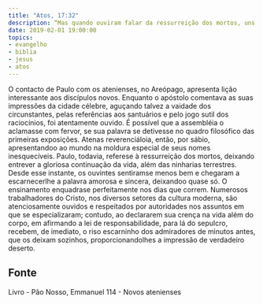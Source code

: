 ```yaml
---
title: "Atos, 17:32"
description: “Mas quando ouviram falar da ressurreição dos mortos, uns escarneciam e outros diziam: acerca disso te ouviremos outra vez.”
date: 2019-02-01 19:00:00
topics: 
- evangelho
- biblia
- jesus
- atos
---
```



O contacto de Paulo com os atenienses, no Areópago, apresenta lição
interessante aos discípulos novos.
Enquanto o apóstolo comentava as suas impressões da cidade célebre,
aguçando talvez a vaidade dos circunstantes, pelas referências aos santuários e pelo
jogo sutil dos raciocínios, foi atentamente ouvido. É possível que a assembléia o
aclamasse com fervor, se sua palavra se detivesse no quadro filosófico das primeiras
exposições. Atenas reverenciá­lo­ia, então, por sábio, apresentando­o ao mundo na
moldura especial de seus nomes inesquecíveis.
Paulo, todavia, refere­se à ressurreição dos mortos, deixando entrever a
gloriosa continuação da vida, além das ninharias terrestres.
Desde esse instante, os ouvintes sentiram­se menos bem e chegaram a
escarnecer­lhe a palavra amorosa e sincera, deixando­o quase só.
O ensinamento enquadra­se perfeitamente nos dias que correm.
Numerosos trabalhadores do Cristo, nos diversos setores da cultura
moderna, são atenciosamente ouvidos e respeitados por autoridades nos assuntos em
que se especializaram; contudo, ao declararem sua crença na vida além do corpo, em
afirmando a lei de responsabilidade, para lá do sepulcro, recebem, de imediato, o
riso escarninho dos admiradores de minutos antes, que os deixam sozinhos,
proporcionando­lhes a impressão de verdadeiro deserto.




## Fonte
Livro - Pão Nosso, Emmanuel
114 - Novos atenienses
